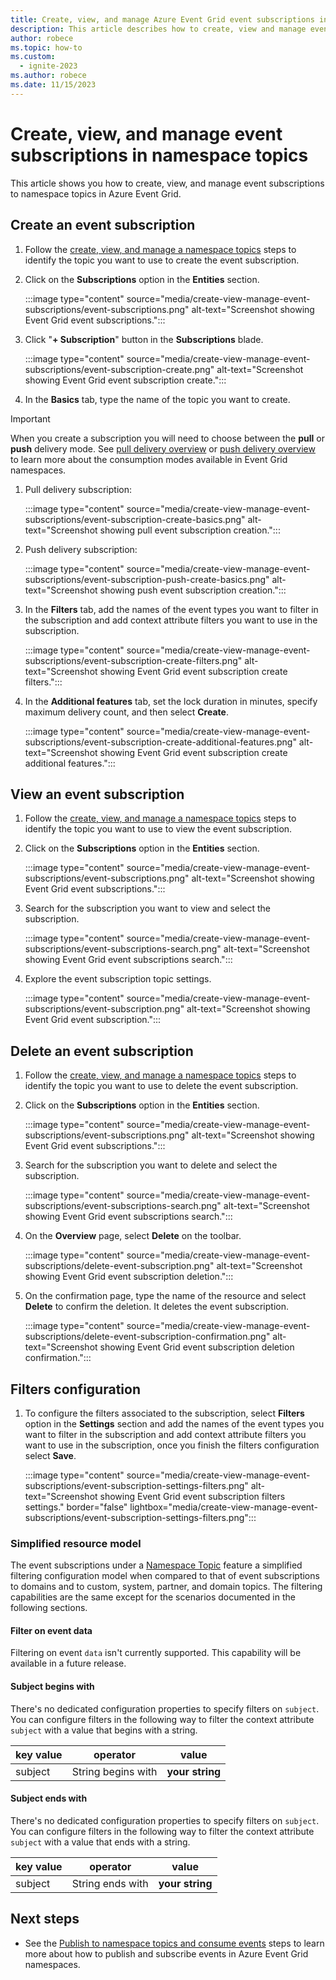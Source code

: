 ```yaml
---
title: Create, view, and manage Azure Event Grid event subscriptions in namespace topics
description: This article describes how to create, view and manage event subscriptions in namespace topics
author: robece
ms.topic: how-to
ms.custom:
  - ignite-2023
ms.author: robece
ms.date: 11/15/2023
---
```


# Create, view, and manage event subscriptions in namespace topics

This article shows you how to create, view, and manage event subscriptions to namespace topics in Azure Event Grid.

## Create an event subscription

1. Follow the [create, view, and manage a namespace topics](create-view-manage-namespace-topics.md) steps to identify the topic you want to use to create the event subscription.

2. Click on the **Subscriptions** option in the **Entities** section.

    :::image type="content" source="media/create-view-manage-event-subscriptions/event-subscriptions.png" alt-text="Screenshot showing Event Grid event subscriptions.":::

3. Click "**+ Subscription**" button in the **Subscriptions** blade.

    :::image type="content" source="media/create-view-manage-event-subscriptions/event-subscription-create.png" alt-text="Screenshot showing Event Grid event subscription create.":::

4. In the **Basics** tab, type the name of the topic you want to create.

> [!IMPORTANT]
> When you create a subscription you will need to choose between the **pull** or **push** delivery mode. See [pull delivery overview](pull-delivery-overview.md) or [push delivery overview](namespace-push-delivery-overview.md) to learn more about the consumption modes available in Event Grid namespaces.

1. Pull delivery subscription:

    :::image type="content" source="media/create-view-manage-event-subscriptions/event-subscription-create-basics.png" alt-text="Screenshot showing pull event subscription creation.":::

2. Push delivery subscription:

    :::image type="content" source="media/create-view-manage-event-subscriptions/event-subscription-push-create-basics.png" alt-text="Screenshot showing push event subscription creation.":::

5. In the **Filters** tab, add the names of the event types you want to filter in the subscription and add context attribute filters you want to use in the subscription.

    :::image type="content" source="media/create-view-manage-event-subscriptions/event-subscription-create-filters.png" alt-text="Screenshot showing Event Grid event subscription create filters.":::

6. In the **Additional features** tab, set the lock duration in minutes, specify maximum delivery count, and then select **Create**.

    :::image type="content" source="media/create-view-manage-event-subscriptions/event-subscription-create-additional-features.png" alt-text="Screenshot showing Event Grid event subscription create additional features.":::

## View an event subscription

1. Follow the [create, view, and manage a namespace topics](create-view-manage-namespace-topics.md) steps to identify the topic you want to use to view the event subscription.

2. Click on the **Subscriptions** option in the **Entities** section.

    :::image type="content" source="media/create-view-manage-event-subscriptions/event-subscriptions.png" alt-text="Screenshot showing Event Grid event subscriptions.":::

3. Search for the subscription you want to view and select the subscription.

    :::image type="content" source="media/create-view-manage-event-subscriptions/event-subscriptions-search.png" alt-text="Screenshot showing Event Grid event subscriptions search.":::

4. Explore the event subscription topic settings.

    :::image type="content" source="media/create-view-manage-event-subscriptions/event-subscription.png" alt-text="Screenshot showing Event Grid event subscription.":::

## Delete an event subscription

1. Follow the [create, view, and manage a namespace topics](create-view-manage-namespace-topics.md) steps to identify the topic you want to use to delete the event subscription.

2. Click on the **Subscriptions** option in the **Entities** section.

    :::image type="content" source="media/create-view-manage-event-subscriptions/event-subscriptions.png" alt-text="Screenshot showing Event Grid event subscriptions.":::

3. Search for the subscription you want to delete and select the subscription.

    :::image type="content" source="media/create-view-manage-event-subscriptions/event-subscriptions-search.png" alt-text="Screenshot showing Event Grid event subscriptions search.":::

4. On the **Overview** page, select **Delete** on the toolbar.

    :::image type="content" source="media/create-view-manage-event-subscriptions/delete-event-subscription.png" alt-text="Screenshot showing Event Grid event subscription deletion.":::

5. On the confirmation page, type the name of the resource and select **Delete** to confirm the deletion. It deletes the event subscription.

    :::image type="content" source="media/create-view-manage-event-subscriptions/delete-event-subscription-confirmation.png" alt-text="Screenshot showing Event Grid event subscription deletion confirmation.":::

## Filters configuration

1. To configure the filters associated to the subscription, select **Filters** option in the **Settings** section and add the names of the event types you want to filter in the subscription and add context attribute filters you want to use in the subscription, once you finish the filters configuration select **Save**.

    :::image type="content" source="media/create-view-manage-event-subscriptions/event-subscription-settings-filters.png" alt-text="Screenshot showing Event Grid event subscription filters settings." border="false" lightbox="media/create-view-manage-event-subscriptions/event-subscription-settings-filters.png":::

### Simplified resource model

The event subscriptions under a [Namespace Topic](concepts-event-grid-namespaces.md#namespace-topics) feature a simplified filtering configuration model when compared to that of event subscriptions to domains and to custom, system, partner, and domain topics. The filtering capabilities are the same except for the scenarios documented in the following sections.

#### Filter on event data

Filtering on event `data` isn't currently supported. This capability will be available in a future release.

#### Subject begins with

There's no dedicated configuration properties to specify filters on `subject`. You can configure filters in the following way to filter the context attribute `subject` with a value that begins with a string.

| key value  | operator   |   value |
|-----------|:---------:|-----------|
|  subject  |  String begins with   |  **your string**  |

#### Subject ends with

There's no dedicated configuration properties to specify filters on `subject`. You can configure filters in the following way to filter the context attribute `subject` with a value that ends with a string.

| key value  | operator   |   value |
|-----------|:---------:|-----------|
|  subject  |  String ends with   |  **your string**  |

## Next steps

- See the [Publish to namespace topics and consume events](publish-events-using-namespace-topics.md) steps to learn more about how to publish and subscribe events in Azure Event Grid namespaces.
